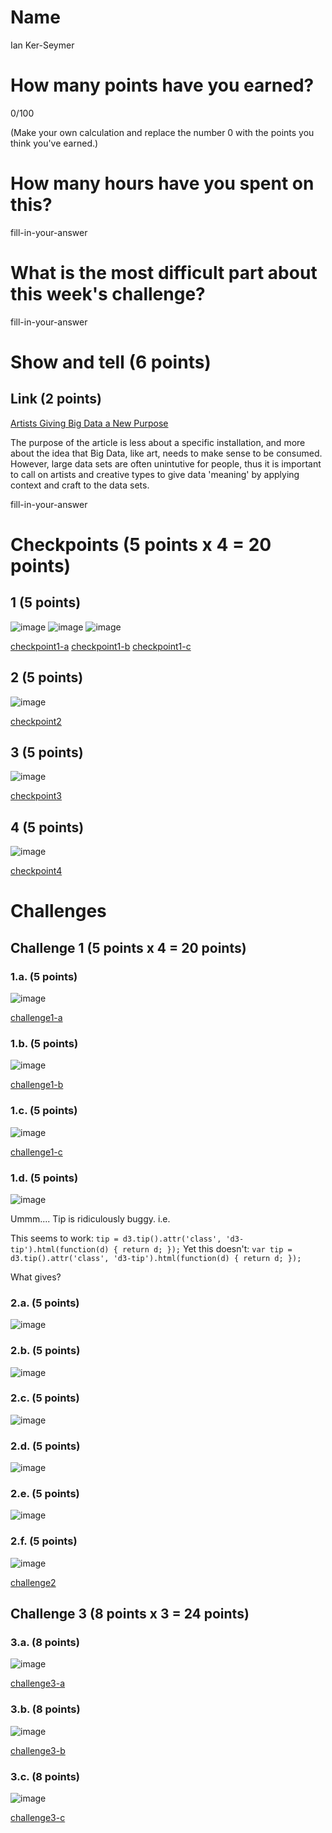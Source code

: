 # Name

Ian Ker-Seymer

# How many points have you earned?

0/100

(Make your own calculation and replace the number 0 with the points you think you've earned.)

# How many hours have you spent on this?

fill-in-your-answer

# What is the most difficult part about this week's challenge?

fill-in-your-answer

# Show and tell (6 points)

## Link (2 points)

[Artists Giving Big Data a New Purpose](http://www.dw.de/artists-give-big-data-a-new-purpose/a-17243460)

The purpose of the article is less about a specific installation, and more about
the idea that Big Data, like art, needs to make sense to be consumed. However,
large data sets are often unintutive for people, thus it is important to call on
artists and creative types to give data 'meaning' by applying context and craft
to the data sets.


fill-in-your-answer

# Checkpoints (5 points x 4 = 20 points)

## 1 (5 points)

![image](https://www.dropbox.com/s/xps4vbyw2gxsvw2/Screenshot%202014-10-19%2020.07.51.png?dl=1)
![image](https://www.dropbox.com/s/xps4vbyw2gxsvw2/Screenshot%202014-10-19%2020.07.51.png?dl=1)
![image](https://www.dropbox.com/s/xps4vbyw2gxsvw2/Screenshot%202014-10-19%2020.07.51.png?dl=1)

[checkpoint1-a](checkpoint1-a.html)
[checkpoint1-b](checkpoint1-b.html)
[checkpoint1-c](checkpoint1-c.html)

## 2 (5 points)

![image](https://www.dropbox.com/s/gfahoyir09wen56/Screenshot%202014-10-19%2020.50.56.png?dl=1)

[checkpoint2](checkpoint2.html)

## 3 (5 points)

![image](https://www.dropbox.com/s/v6g8o8exobjdxkg/Screenshot%202014-10-19%2021.00.22.png?dl=1)

[checkpoint3](checkpoint3.html)

## 4 (5 points)

![image](https://www.dropbox.com/s/85puqtms1zxwoec/Screenshot%202014-10-19%2021.15.28.png?dl=1)

[checkpoint4](checkpoint4.html)

# Challenges

## Challenge 1 (5 points x 4 = 20 points)

### 1.a. (5 points)

![image](https://www.dropbox.com/s/q5pn6yled765aiv/Screenshot%202014-10-19%2022.08.20.png?dl=1)

[challenge1-a](challenge1-a.html)

### 1.b. (5 points)

![image](https://www.dropbox.com/s/4yrlcuvs0jg0ayx/Screenshot%202014-10-19%2023.09.23.png?dl=1)

[challenge1-b](checkpoint1-b.html)

### 1.c. (5 points)

![image](https://www.dropbox.com/s/w160jazejtiurge/Screenshot%202014-10-19%2023.12.52.png?dl=1)

[challenge1-c](checkpoint1-c.html)

### 1.d. (5 points)

![image](image.png?raw=true)

Ummm.... Tip is ridiculously buggy. i.e.

This seems to work:
`tip = d3.tip().attr('class', 'd3-tip').html(function(d) { return d; });`
Yet this doesn't:
`var tip = d3.tip().attr('class', 'd3-tip').html(function(d) { return d; });`

What gives?

### 2.a. (5 points)

![image](https://www.dropbox.com/s/3nqvaj80eajczj1/Screenshot%202014-10-19%2023.46.49.png?dl=1)

### 2.b. (5 points)

![image](https://www.dropbox.com/s/zwpc7lo1vpf9oc3/Screenshot%202014-10-19%2023.58.39.png?dl=1)

### 2.c. (5 points)

![image](https://www.dropbox.com/s/cee1g0rcpeo9tw1/Screenshot%202014-10-20%2000.14.08.png?dl=1)

### 2.d. (5 points)

![image](https://www.dropbox.com/s/bi8xz3gj9a2v7iz/Screenshot%202014-10-20%2000.21.53.png?dl=1)

### 2.e. (5 points)

![image](https://www.dropbox.com/s/98n5dmyc1bm920v/Screenshot%202014-10-20%2000.30.27.png?dl=1)

### 2.f. (5 points)

![image](https://www.dropbox.com/s/8wr9ogwfnbq85ct/Screenshot%202014-10-20%2000.33.21.png?dl=1)

[challenge2](checkpoint2.html)

## Challenge 3 (8 points x 3 = 24 points)

### 3.a. (8 points)

![image](image.png?raw=true)

[challenge3-a](checkpoint3-a.html)

### 3.b. (8 points)

![image](image.png?raw=true)

[challenge3-b](checkpoint3-b.html)

### 3.c. (8 points)

![image](image.png?raw=true)

[challenge3-c](checkpoint3-c.html)
